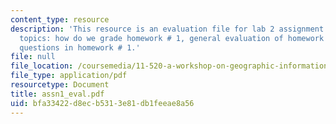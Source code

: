 ```yaml
---
content_type: resource
description: 'This resource is an evaluation file for lab 2 assignment and contains
  topics: how do we grade homework # 1, general evaluation of homework # 1, and common
  questions in homework # 1.'
file: null
file_location: /coursemedia/11-520-a-workshop-on-geographic-information-systems-fall-2005/bfa33422d8ecb5313e81db1feeae8a56_assn1_eval.pdf
file_type: application/pdf
resourcetype: Document
title: assn1_eval.pdf
uid: bfa33422-d8ec-b531-3e81-db1feeae8a56
---
```

